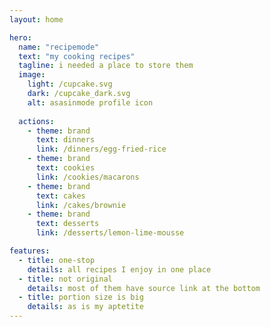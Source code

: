 ```yaml
---
layout: home

hero:
  name: "recipemode"
  text: "my cooking recipes"
  tagline: i needed a place to store them
  image:
    light: /cupcake.svg
    dark: /cupcake_dark.svg
    alt: asasinmode profile icon
    
  actions:
    - theme: brand
      text: dinners
      link: /dinners/egg-fried-rice
    - theme: brand
      text: cookies
      link: /cookies/macarons
    - theme: brand
      text: cakes
      link: /cakes/brownie
    - theme: brand
      text: desserts
      link: /desserts/lemon-lime-mousse

features:
  - title: one-stop
    details: all recipes I enjoy in one place
  - title: not original
    details: most of them have source link at the bottom
  - title: portion size is big
    details: as is my aptetite
---
```

